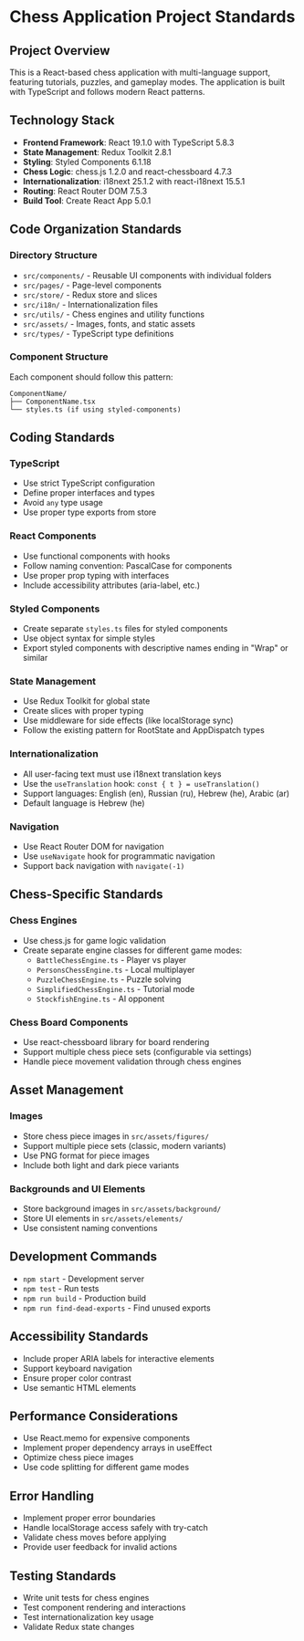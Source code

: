 # Chess Application Project Standards

## Project Overview

This is a React-based chess application with multi-language support, featuring tutorials, puzzles, and gameplay modes. The application is built with TypeScript and follows modern React patterns.

## Technology Stack

- **Frontend Framework**: React 19.1.0 with TypeScript 5.8.3
- **State Management**: Redux Toolkit 2.8.1
- **Styling**: Styled Components 6.1.18
- **Chess Logic**: chess.js 1.2.0 and react-chessboard 4.7.3
- **Internationalization**: i18next 25.1.2 with react-i18next 15.5.1
- **Routing**: React Router DOM 7.5.3
- **Build Tool**: Create React App 5.0.1

## Code Organization Standards

### Directory Structure

- `src/components/` - Reusable UI components with individual folders
- `src/pages/` - Page-level components
- `src/store/` - Redux store and slices
- `src/i18n/` - Internationalization files
- `src/utils/` - Chess engines and utility functions
- `src/assets/` - Images, fonts, and static assets
- `src/types/` - TypeScript type definitions

### Component Structure

Each component should follow this pattern:

```
ComponentName/
├── ComponentName.tsx
└── styles.ts (if using styled-components)
```

## Coding Standards

### TypeScript

- Use strict TypeScript configuration
- Define proper interfaces and types
- Avoid `any` type usage
- Use proper type exports from store

### React Components

- Use functional components with hooks
- Follow naming convention: PascalCase for components
- Use proper prop typing with interfaces
- Include accessibility attributes (aria-label, etc.)

### Styled Components

- Create separate `styles.ts` files for styled components
- Use object syntax for simple styles
- Export styled components with descriptive names ending in "Wrap" or similar

### State Management

- Use Redux Toolkit for global state
- Create slices with proper typing
- Use middleware for side effects (like localStorage sync)
- Follow the existing pattern for RootState and AppDispatch types

### Internationalization

- All user-facing text must use i18next translation keys
- Use the `useTranslation` hook: `const { t } = useTranslation()`
- Support languages: English (en), Russian (ru), Hebrew (he), Arabic (ar)
- Default language is Hebrew (he)

### Navigation

- Use React Router DOM for navigation
- Use `useNavigate` hook for programmatic navigation
- Support back navigation with `navigate(-1)`

## Chess-Specific Standards

### Chess Engines

- Use chess.js for game logic validation
- Create separate engine classes for different game modes:
  - `BattleChessEngine.ts` - Player vs player
  - `PersonsChessEngine.ts` - Local multiplayer
  - `PuzzleChessEngine.ts` - Puzzle solving
  - `SimplifiedChessEngine.ts` - Tutorial mode
  - `StockfishEngine.ts` - AI opponent

### Chess Board Components

- Use react-chessboard library for board rendering
- Support multiple chess piece sets (configurable via settings)
- Handle piece movement validation through chess engines

## Asset Management

### Images

- Store chess piece images in `src/assets/figures/`
- Support multiple piece sets (classic, modern variants)
- Use PNG format for piece images
- Include both light and dark piece variants

### Backgrounds and UI Elements

- Store background images in `src/assets/background/`
- Store UI elements in `src/assets/elements/`
- Use consistent naming conventions

## Development Commands

- `npm start` - Development server
- `npm test` - Run tests
- `npm run build` - Production build
- `npm run find-dead-exports` - Find unused exports

## Accessibility Standards

- Include proper ARIA labels for interactive elements
- Support keyboard navigation
- Ensure proper color contrast
- Use semantic HTML elements

## Performance Considerations

- Use React.memo for expensive components
- Implement proper dependency arrays in useEffect
- Optimize chess piece images
- Use code splitting for different game modes

## Error Handling

- Implement proper error boundaries
- Handle localStorage access safely with try-catch
- Validate chess moves before applying
- Provide user feedback for invalid actions

## Testing Standards

- Write unit tests for chess engines
- Test component rendering and interactions
- Test internationalization key usage
- Validate Redux state changes
